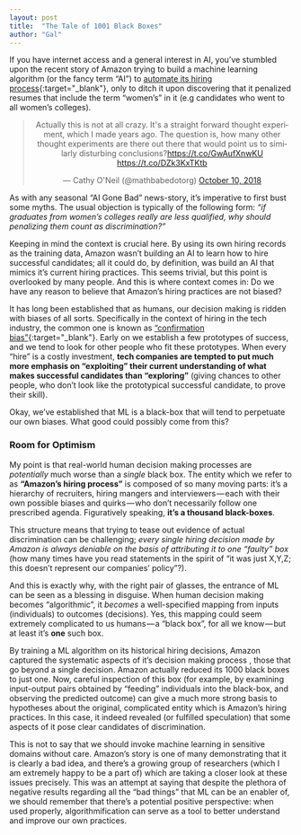 ```yaml
---
layout: post
title:  "The Tale of 1001 Black Boxes"
author: "Gal"
---
```



If you have internet access and a general interest in AI, you’ve stumbled upon the recent story of Amazon trying to build a machine learning algorithm (or the fancy term “AI”) to [automate its hiring process](https://www.reuters.com/article/us-amazon-com-jobs-automation-insight/amazon-scraps-secret-ai-recruiting-tool-that-showed-bias-against-women-idUSKCN1MK08G){:target="_blank"}, only to ditch it upon discovering that it penalized resumes that include the term “women’s” in it (e.g candidates who went to all women’s colleges).
<center>
<blockquote class="twitter-tweet"><p lang="en" dir="ltr">Actually this is not at all crazy. It&#39;s a straight forward thought experiment, which I made years ago. The question is, how many other thought experiments are there out there that would point us to similarly disturbing conclusions?<a href="https://t.co/GwAufXnwKU">https://t.co/GwAufXnwKU</a> <a href="https://t.co/DZk3KxTKtb">https://t.co/DZk3KxTKtb</a></p>&mdash; Cathy O&#39;Neil (@mathbabedotorg) <a href="https://twitter.com/mathbabedotorg/status/1050004919716106240?ref_src=twsrc%5Etfw">October 10, 2018</a></blockquote>
<script async="" src="https://platform.twitter.com/widgets.js" charset="utf-8"></script>
</center>

As with any seasonal “AI Gone Bad” news-story, it’s imperative to first bust some myths. The usual objection is typically of the following form: *“if graduates from women’s colleges really are less qualified, why should penalizing them count as discrimination?”*

Keeping in mind the context is crucial here. By using its own hiring records as the training data, Amazon wasn’t building an AI to learn how to hire successful candidates; all it could do, by definition, was build an AI that mimics it’s current hiring practices. This seems trivial, but this point is overlooked by many people. And this is where context comes in: Do we have any reason to believe that Amazon’s hiring practices are not biased?

It has long been established that as humans, our decision making is ridden with biases of all sorts. Specifically in the context of hiring in the tech industry, the common one is known as [“confirmation bias”](https://en.wikipedia.org/wiki/Confirmation_bias){:target="_blank"}. Early on we establish a few prototypes of success, and we tend to look for other people who fit these prototypes. When every “hire” is a costly investment, **tech companies are tempted to put much more emphasis on “exploiting” their current understanding of what makes successful candidates than “exploring”** (giving chances to other people, who don’t look like the prototypical successful candidate, to prove their skill).


Okay, we’ve established that ML is a black-box that will tend to perpetuate our own biases. What good could possibly come from this?

### Room for Optimism

My point is that real-world human decision making processes are *potentially* much worse than a *single* black box. The entity which we refer to as **“Amazon’s hiring process”** is composed of so many moving parts: it’s a hierarchy of recruiters, hiring mangers and interviewers — each with their own possible biases and quirks — who don’t necessarily follow one prescribed agenda. Figuratively speaking, **it’s a thousand black-boxes**.

This structure means that trying to tease out evidence of actual discrimination can be challenging; *every single hiring decision made by Amazon is always deniable on the basis of attributing it to one “faulty” box* (how many times have you read statements in the spirit of “it was just X,Y,Z; this doesn’t represent our companies’ policy”?).

And this is exactly why, with the right pair of glasses, the entrance of ML can be seen as a blessing in disguise. When human decision making becomes “algorithmic”, it *becomes* a well-specified mapping from inputs (individuals) to outcomes (decisions). Yes, this mapping could seem extremely complicated to us humans — a “black box”, for all we know — but at least it’s **one** such box.

By training a ML algorithm on its historical hiring decisions, Amazon captured the systematic aspects of it’s decision making process , those that go beyond a single decision. Amazon actually reduced its 1000 black boxes to just one. Now, careful inspection of this box (for example, by examining input-output pairs obtained by “feeding” individuals into the black-box, and observing the predicted outcome) can give a much more strong basis to hypotheses about the original, complicated entity which is Amazon’s hiring practices. In this case, it indeed revealed (or fulfilled speculation) that some aspects of it pose clear candidates of discrimination.

This is not to say that we should invoke machine learning in sensitive domains without care. Amazon’s story is one of many demonstrating that it is clearly a bad idea, and there’s a growing group of researchers (which I am extremely happy to be a part of) which are taking a closer look at these issues precisely. This was an attempt at saying that despite the plethora of negative results regarding all the “bad things” that ML can be an enabler of, we should remember that there’s a potential positive perspective: when used properly, algorithmification can serve as a tool to better understand and improve our own practices.
